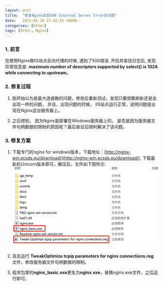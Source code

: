 ```yaml
---
layout: post
title:  "修复Nginx出现500 Internal Server Error的问题"
date:   2021-02-30 21:42:55 +0800--
categories: [Other]
tags: [Other, Nginx]  
---
```


### 1. 前言
在使用Nginx做IIS站点反向代理的时候, 遇到了500错误, 开启并查找日志后, 发现异常信息是: **maximum number of descriptors supported by select() is 1024 while connecting to upstream**。

### 2. 修复过程

1. 刚开始以为是最大连接数的问题，修改后重新测试，发现只要频繁刷新还是会出现一样的问题， 并且，出现问题的时候， IIS站点运行正常，说明问题是出现在Nginx这台服务器上。

2. 之后想到， 因为Nginx是部署在Windows服务器上的， 是否是因为服务器文件句柄数据的限制的原因呢？最后查证后顺利解决了该问题。

### 3. 修复方案
1. 下载专门的nginx for windows版本，下载地址：[http://nginx-win.ecsds.eu/download/](http://nginx-win.ecsds.eu/download/), 下载最新的Unicorn版本即可。解压后，文件如下图所示:
![文件解压图片](/assets/imgs/nginx500-01.png)
   
2. 双击运行 **TweakOptimize tcpip parameters for nginx connections.reg** 文件，修改服务器文件句柄数据的限制。
   
3. 程序包里的**nginx_basic.exe**更名为**nginx.exe**，替换nginx.exe文件，之后运行即可。
